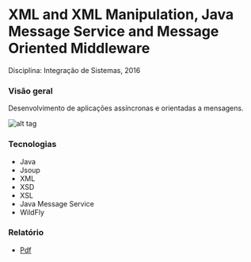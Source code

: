 # XML and XML Manipulation, Java Message Service and Message Oriented Middleware


Disciplina: Integração de Sistemas, 2016


### Visão geral
Desenvolvimento de aplicações assíncronas e orientadas a mensagens.

![alt tag](https://github.com/andrempinho/XML-and-XML-Manipulation-Java-Message-Service-JMS-and-Message-Oriented-Middleware-MOM-/blob/master/Imagem/Overview.png)


### Tecnologias
* Java
* Jsoup
* XML
* XSD
* XSL
* Java Message Service
* WildFly


### Relatório
* [Pdf](https://github.com/andrempinho/XML-and-XML-Manipulation-Java-Message-Service-JMS-and-Message-Oriented-Middleware-MOM-/blob/master/Relatório.pdf)
